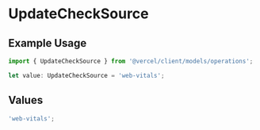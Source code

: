 # UpdateCheckSource

## Example Usage

```typescript
import { UpdateCheckSource } from '@vercel/client/models/operations';

let value: UpdateCheckSource = 'web-vitals';
```

## Values

```typescript
'web-vitals';
```
